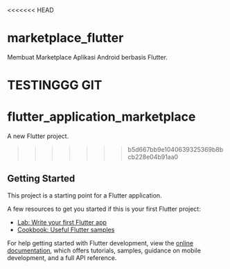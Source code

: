 <<<<<<< HEAD

# marketplace_flutter

Membuat Marketplace Aplikasi Android berbasis Flutter.

TESTINGGG GIT
=======
# flutter_application_marketplace

A new Flutter project.
>>>>>>> b5d667bb9e1040639325369b8bcb228e04b91aa0

## Getting Started

This project is a starting point for a Flutter application.

A few resources to get you started if this is your first Flutter project:

- [Lab: Write your first Flutter app](https://docs.flutter.dev/get-started/codelab)
- [Cookbook: Useful Flutter samples](https://docs.flutter.dev/cookbook)

For help getting started with Flutter development, view the
[online documentation](https://docs.flutter.dev/), which offers tutorials,
samples, guidance on mobile development, and a full API reference.

